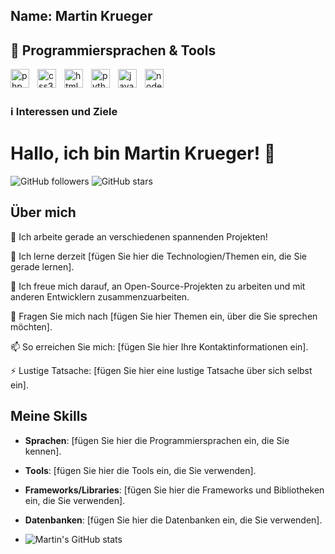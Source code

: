 ## Name: Martin Krueger


## 🧰 Programmiersprachen & Tools

<img align="left" alt="php" width="30px" style="padding-right:10px;" src="https://cdn.jsdelivr.net/gh/devicons/devicon/icons/php/php-original.svg"/>

<img align="left" alt="css3" width="30px" style="padding-right:10px;" src="https://cdn.jsdelivr.net/gh/devicons/devicon/icons/css3/css3-original.svg"/>

<img align="left" alt="html5" width="30px" style="padding-right:10px;" src="https://cdn.jsdelivr.net/gh/devicons/devicon/icons/html5/html5-original.svg"/>

<img align="left" alt="python" width="30px" style="padding-right:10px;" src="https://cdn.jsdelivr.net/gh/devicons/devicon/icons/python/python-original.svg"/>

<img align="left" alt="javascript" width="30px" style="padding-right:10px;" src="https://cdn.jsdelivr.net/gh/devicons/devicon/icons/javascript/javascript-original.svg"/>

<img align="left" alt="nodejs" width="30px" style="padding-right:10px;" src="https://cdn.jsdelivr.net/gh/devicons/devicon/icons/nodejs/nodejs-original.svg"/>


</br>
</br>

### ℹ️ Interessen und Ziele

# Hallo, ich bin Martin Krueger! 👋

![GitHub followers](https://img.shields.io/github/followers/your-github-username?style=social)
![GitHub stars](https://img.shields.io/github/stars/your-github-username?style=social)

## Über mich

🔭 Ich arbeite gerade an verschiedenen spannenden Projekten!

🌱 Ich lerne derzeit [fügen Sie hier die Technologien/Themen ein, die Sie gerade lernen].

👯 Ich freue mich darauf, an Open-Source-Projekten zu arbeiten und mit anderen Entwicklern zusammenzuarbeiten.

💬 Fragen Sie mich nach [fügen Sie hier Themen ein, über die Sie sprechen möchten].

📫 So erreichen Sie mich: [fügen Sie hier Ihre Kontaktinformationen ein].

⚡ Lustige Tatsache: [fügen Sie hier eine lustige Tatsache über sich selbst ein].

## Meine Skills

- **Sprachen**: [fügen Sie hier die Programmiersprachen ein, die Sie kennen].
- **Tools**: [fügen Sie hier die Tools ein, die Sie verwenden].
- **Frameworks/Libraries**: [fügen Sie hier die Frameworks und Bibliotheken ein, die Sie verwenden].
- **Datenbanken**: [fügen Sie hier die Datenbanken ein, die Sie verwenden].

- ![Martin's GitHub stats](https://github-readme-stats.vercel.app/api?username=your-github-username&show_icons=true&theme=radical)

